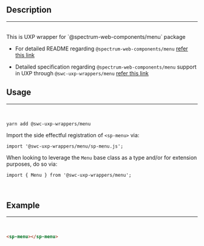 ## Description

---

<br />
This is UXP wrapper for `@spectrum-web-components/menu` package 
<br />

-   For detailed README regarding `@spectrum-web-components/menu` [refer this link](https://www.npmjs.com/package/@spectrum-web-components/menu/v/0.37.0)

-   Detailed specification regarding `@spectrum-web-components/menu` support in UXP through `@swc-uxp-wrappers/menu` [refer this link](https://developer.adobe.com/photoshop/uxp/2022/uxp-api/reference-spectrum/swc/)

## Usage

---

<br />

```
yarn add @swc-uxp-wrappers/menu
```

Import the side effectful registration of `<sp-menu>` via:

```
import '@swc-uxp-wrappers/menu/sp-menu.js';
```

When looking to leverage the `Menu` base class as a type and/or for extension purposes, do so via:

```
import { Menu } from '@swc-uxp-wrappers/menu';
```

<br />

## Example

---

<br />

```html
<sp-menu></sp-menu>
```
